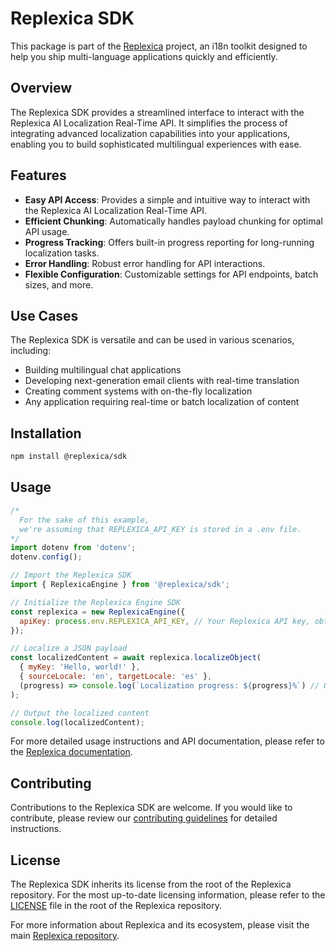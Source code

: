 # Replexica SDK

This package is part of the [Replexica](https://github.com/replexica/replexica) project, an i18n toolkit designed to help you ship multi-language applications quickly and efficiently.

## Overview

The Replexica SDK provides a streamlined interface to interact with the Replexica AI Localization Real-Time API. It simplifies the process of integrating advanced localization capabilities into your applications, enabling you to build sophisticated multilingual experiences with ease.

## Features

- **Easy API Access**: Provides a simple and intuitive way to interact with the Replexica AI Localization Real-Time API.
- **Efficient Chunking**: Automatically handles payload chunking for optimal API usage.
- **Progress Tracking**: Offers built-in progress reporting for long-running localization tasks.
- **Error Handling**: Robust error handling for API interactions.
- **Flexible Configuration**: Customizable settings for API endpoints, batch sizes, and more.

## Use Cases

The Replexica SDK is versatile and can be used in various scenarios, including:

- Building multilingual chat applications
- Developing next-generation email clients with real-time translation
- Creating comment systems with on-the-fly localization
- Any application requiring real-time or batch localization of content

## Installation

```bash
npm install @replexica/sdk
```

## Usage

```javascript
/*
  For the sake of this example,
  we're assuming that REPLEXICA_API_KEY is stored in a .env file.
*/
import dotenv from 'dotenv';
dotenv.config();

// Import the Replexica SDK
import { ReplexicaEngine } from '@replexica/sdk';

// Initialize the Replexica Engine SDK
const replexica = new ReplexicaEngine({
  apiKey: process.env.REPLEXICA_API_KEY, // Your Replexica API key, obtained from the Replexica.com dashboard
});

// Localize a JSON payload
const localizedContent = await replexica.localizeObject(
  { myKey: 'Hello, world!' },
  { sourceLocale: 'en', targetLocale: 'es' },
  (progress) => console.log(`Localization progress: ${progress}%`) // Optional progress callback
);

// Output the localized content
console.log(localizedContent);
```

For more detailed usage instructions and API documentation, please refer to the [Replexica documentation](https://docs.replexica.com).

## Contributing

Contributions to the Replexica SDK are welcome. If you would like to contribute, please review our [contributing guidelines](https://github.com/replexica/replexica/blob/main/CONTRIBUTING.md) for detailed instructions.

## License

The Replexica SDK inherits its license from the root of the Replexica repository. For the most up-to-date licensing information, please refer to the [LICENSE](https://github.com/replexica/replexica/blob/main/LICENSE) file in the root of the Replexica repository.

For more information about Replexica and its ecosystem, please visit the main [Replexica repository](https://github.com/replexica/replexica).
